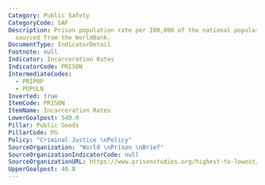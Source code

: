 ```yaml
---
Category: Public Safety
CategoryCode: SAF
Description: Prison population rate per 100,000 of the national population. Population
  sourced from the WorldBank.
DocumentType: IndicatorDetail
Footnote: null
Indicator: Incarceration Rates
IndicatorCode: PRISON
IntermediateCodes:
  - PRIPOP
  - POPULN
Inverted: true
ItemCode: PRISON
ItemName: Incarceration Rates
LowerGoalpost: 540.0
Pillar: Public Goods
PillarCode: PG
Policy: "Criminal Justice \nPolicy"
SourceOrganization: "World \nPrison \nBrief"
SourceOrganizationIndicatorCode: null
SourceOrganizationURL: https://www.prisonstudies.org/highest-to-lowest/prison-population-total?field_region_taxonomy_tid=All
UpperGoalpost: 40.0
---
```


